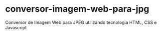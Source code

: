 # conversor-imagem-web-para-jpg
Conversor de Imagem Web para JPEG utilizando tecnologia HTML, CSS e Javascript
